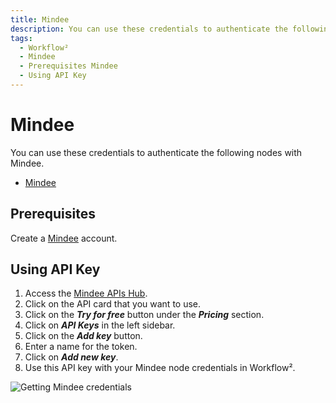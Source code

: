 ```yaml
---
title: Mindee
description: You can use these credentials to authenticate the following nodes with Mindee. Find the Prerequisites and how using API Key.
tags:
  - Workflow²
  - Mindee
  - Prerequisites Mindee
  - Using API Key
---
```



# Mindee

You can use these credentials to authenticate the following nodes with Mindee.
- [Mindee](/workflow/integrations/nodes/n8n-nodes-base.mindee/)

## Prerequisites

Create a [Mindee](https://mindee.com) account.

## Using API Key

1. Access the [Mindee APIs Hub](https://platform.mindee.net/apishub).
2. Click on the API card that you want to use.
3. Click on the ***Try for free*** button under the ***Pricing*** section.
4. Click on ***API Keys*** in the left sidebar.
5. Click on the ***Add key*** button.
6. Enter a name for the token.
7. Click on ***Add new key***.
8. Use this API key with your Mindee node credentials in Workflow².

![Getting Mindee credentials](/_images/integrations/credentials/mindee/using-api-key.gif)
